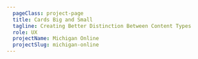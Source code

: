 ```yaml
---
  pageClass: project-page
  title: Cards Big and Small
  tagline: Creating Better Distinction Between Content Types
  role: UX
  projectName: Michigan Online
  projectSlug: michigan-online
---
```


<ArticlePage :article="$page.frontmatter" />